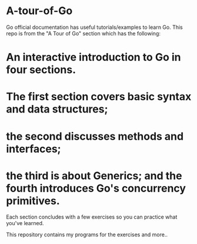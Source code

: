 # A-tour-of-Go

Go official documentation has useful tutorials/examples to learn Go. This repo is from the "A Tour of Go" section which has the following: 
  # An interactive introduction to Go in four sections. 
  # The first section covers basic syntax and data structures; 
  # the second discusses methods and interfaces; 
  # the third is about Generics; and the fourth introduces Go's concurrency primitives. 
Each section concludes with a few exercises so you can practice what you've learned. 

This repository contains my programs for the exercises and more..
